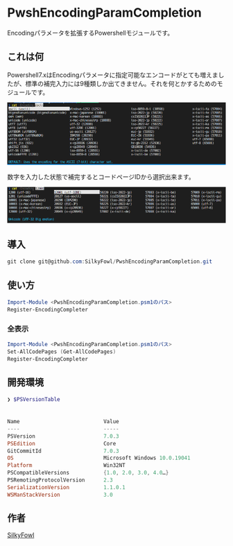 # PwshEncodingParamCompletion

Encodingパラメータを拡張するPowershellモジュールです。

## これは何

Powershell7.xはEncodingパラメータに指定可能なエンコードがとても増えましたが、標準の補完入力には9種類しか出てきません。それを何とかするためのモジュールです。

![CompletionName](/assets/CompletionName.png)

数字を入力した状態で補完するとコードページIDから選択出来ます。

![CompletionID](/assets/CompletionID.png)

## 導入

```powershell
git clone git@github.com:SilkyFowl/PwshEncodingParamCompletion.git
```

## 使い方

```powershell
Import-Module <PwshEncodingParamCompletion.psm1のパス>
Register-EncodingCompleter
```

### 全表示

```powershell
Import-Module <PwshEncodingParamCompletion.psm1のパス>
Set-AllCodePages (Get-AllCodePages)
Register-EncodingCompleter
```

## 開発環境

```powershell
❯ $PSVersionTable


Name                           Value
----                           -----
PSVersion                      7.0.3
PSEdition                      Core
GitCommitId                    7.0.3
OS                             Microsoft Windows 10.0.19041
Platform                       Win32NT
PSCompatibleVersions           {1.0, 2.0, 3.0, 4.0…}
PSRemotingProtocolVersion      2.3
SerializationVersion           1.1.0.1
WSManStackVersion              3.0
```

## 作者

[SilkyFowl](https://github.com/SilkyFowl)
